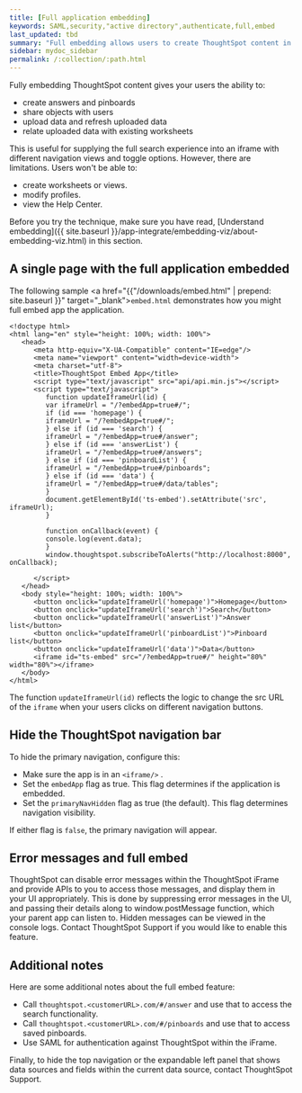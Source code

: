 ```yaml
---
title: [Full application embedding]
keywords: SAML,security,"active directory",authenticate,full,embed
last_updated: tbd
summary: "Full embedding allows users to create ThoughtSpot content in an embedded environment."
sidebar: mydoc_sidebar
permalink: /:collection/:path.html
---
```

Fully embedding ThoughtSpot content gives your users the ability to:

-   create answers and pinboards
-   share objects with users
-   upload data and refresh uploaded data
-   relate uploaded data with existing worksheets

This is useful for supplying the full search experience into an iframe with
different navigation views and toggle options. However, there are limitations.
Users won't be able to:

-   create worksheets or views.
-   modify profiles.
-   view the Help Center.

Before you try the technique, make sure you have read, [Understand embedding]({{
site.baseurl }}/app-integrate/embedding-viz/about-embedding-viz.html) in this
section.


## A single page with the full application embedded

The following sample <a href="{{"/downloads/embed.html" | prepend: site.baseurl }}"
target="_blank"><code>embed.html</code></a> demonstrates how you might full
embed app the application.

```
<!doctype html>
<html lang="en" style="height: 100%; width: 100%">
   <head>
      <meta http-equiv="X-UA-Compatible" content="IE=edge"/>
      <meta name="viewport" content="width=device-width">
      <meta charset="utf-8">
      <title>ThoughtSpot Embed App</title>
      <script type="text/javascript" src="api/api.min.js"></script>
      <script type="text/javascript">
         function updateIframeUrl(id) {
         var iframeUrl = "/?embedApp=true#/";
         if (id === 'homepage') {
         iframeUrl = "/?embedApp=true#/";
         } else if (id === 'search') {
         iframeUrl = "/?embedApp=true#/answer";
         } else if (id === 'answerList') {
         iframeUrl = "/?embedApp=true#/answers";
         } else if (id === 'pinboardList') {
         iframeUrl = "/?embedApp=true#/pinboards";
         } else if (id === 'data') {
         iframeUrl = "/?embedApp=true#/data/tables";
         }
         document.getElementById('ts-embed').setAttribute('src', iframeUrl);
         }

         function onCallback(event) {
         console.log(event.data);
         }
         window.thoughtspot.subscribeToAlerts("http://localhost:8000", onCallback);

      </script>
   </head>
   <body style="height: 100%; width: 100%">
      <button onclick="updateIframeUrl('homepage')">Homepage</button>
      <button onclick="updateIframeUrl('search')">Search</button>
      <button onclick="updateIframeUrl('answerList')">Answer list</button>
      <button onclick="updateIframeUrl('pinboardList')">Pinboard list</button>
      <button onclick="updateIframeUrl('data')">Data</button>
      <iframe id="ts-embed" src="/?embedApp=true#/" height="80%" width="80%"></iframe>
   </body>
</html>
```

The function `updateIframeUrl(id)` reflects the logic to change the src URL of
the `iframe` when your users clicks on different navigation buttons.

## Hide the ThoughtSpot navigation bar

To hide the primary navigation, configure this:

* Make sure the app is in an `<iframe/>` .
* Set the `embedApp` flag as true. This flag determines if the application is embedded.
* Set the `primaryNavHidden` flag as true (the default). This flag determines navigation
visibility.

If either flag is `false`, the primary navigation will appear.

## Error messages and full embed

ThoughtSpot can disable error messages within the ThoughtSpot iFrame and provide
APIs to you to access those messages, and display them in your UI appropriately.
This is done by suppressing error messages in the UI, and passing their details
along to window.postMessage function, which your parent app can listen to.
Hidden messages can be viewed in the console logs. Contact ThoughtSpot Support
if you would like to enable this feature.

## Additional notes

Here are some additional notes about the full embed feature:

-   Call `thoughtspot.<customerURL>.com/#/answer` and use that to access the search functionality.
-   Call `thoughtspot.<customerURL>.com/#/pinboards` and use that to access saved pinboards.
-   Use SAML for authentication against ThoughtSpot within the iFrame.

Finally, to hide the top navigation or the expandable left panel that shows data sources and fields within the current data source, contact ThoughtSpot Support.
